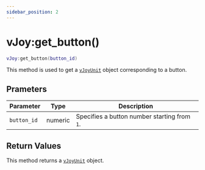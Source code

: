 ```yaml
---
sidebar_position: 2
---
```


# vJoy:get_button()
```lua
vJoy:get_button(button_id)
```
This method is used to get a [`vJoyUnit`](/libs/mapper/vJoyUnit) object corresponding to a button.


## Prameters
|Parameter|Type|Description|
|-|-|-|
|`button_id`|numeric|Specifies a button number starting from `1`.


## Return Values
This method returns a [`vJoyUnit`](/libs/mapper/vJoyUnit) object.